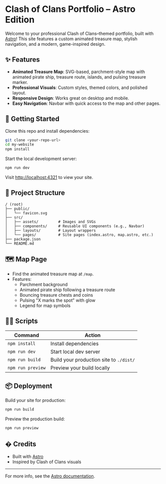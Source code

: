 
# Clash of Clans Portfolio – Astro Edition

Welcome to your professional Clash of Clans–themed portfolio, built with [Astro](https://astro.build/)! This site features a custom animated treasure map, stylish navigation, and a modern, game-inspired design.

## ✨ Features

- **Animated Treasure Map**: SVG-based, parchment-style map with animated pirate ship, treasure route, islands, and pulsing treasure marker.
- **Professional Visuals**: Custom styles, themed colors, and polished layout.
- **Responsive Design**: Works great on desktop and mobile.
- **Easy Navigation**: Navbar with quick access to the map and other pages.

## 🚀 Getting Started

Clone this repo and install dependencies:

```sh
git clone <your-repo-url>
cd my-website
npm install
```

Start the local development server:

```sh
npm run dev
```

Visit [http://localhost:4321](http://localhost:4321) to view your site.

## 📁 Project Structure

```text
/ (root)
├── public/
│   └── favicon.svg
├── src/
│   ├── assets/         # Images and SVGs
│   ├── components/     # Reusable UI components (e.g., Navbar)
│   ├── layouts/        # Layout wrappers
│   └── pages/          # Site pages (index.astro, map.astro, etc.)
├── package.json
└── README.md
```

## 🗺️ Map Page

- Find the animated treasure map at `/map`.
- Features:
  - Parchment background
  - Animated pirate ship following a treasure route
  - Bouncing treasure chests and coins
  - Pulsing "X marks the spot" with glow
  - Legend for map symbols

## 🧑‍💻 Scripts

| Command           | Action                                    |
|-------------------|-------------------------------------------|
| `npm install`     | Install dependencies                      |
| `npm run dev`     | Start local dev server                    |
| `npm run build`   | Build your production site to `./dist/`   |
| `npm run preview` | Preview your build locally                |

## 📦 Deployment

Build your site for production:

```sh
npm run build
```

Preview the production build:

```sh
npm run preview
```

## � Credits

- Built with [Astro](https://astro.build/)
- Inspired by Clash of Clans visuals

---

For more info, see the [Astro documentation](https://docs.astro.build/).
